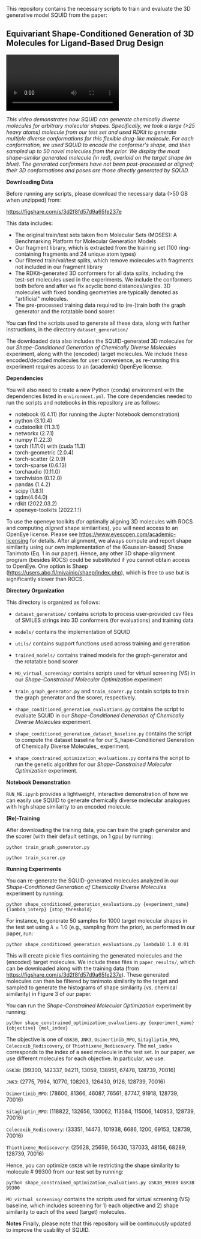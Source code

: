 
This repository contains the necessary scripts to train and evaluate the 3D generative model SQUID from the paper:

## Equivariant Shape-Conditioned Generation of 3D Molecules for Ligand-Based Drug Design

<video src="https://user-images.githubusercontent.com/52709065/194377661-7a915fad-898e-405c-a474-640ac95ad708.mp4" controls="controls" style="max-width: 730px;">
</video>

*This video demonstrates how SQUID can generate chemically diverse molecules for arbitrary molecular shapes. Specifically, we took a large (>25 heavy atoms) molecule from our test set and used RDKit to generate multiple diverse conformations for this flexible drug-like molecule. For each conformation, we used SQUID to encode the conformer's shape, and then sampled up to 50 novel molecules from the prior. We display the most shape-similar generated molecule (in red), overlaid on the target shape (in blue). The generated conformers have not been post-processed or aligned; their 3D conformations and poses are those directly generated by SQUID.*

**Downloading Data**

Before running any scripts, please download the necessary data (>50 GB when unzipped) from:

https://figshare.com/s/3d2f8fd57d9a65fe237e

This data includes:

- The original train/test sets taken from Molecular Sets (MOSES): A Benchmarking Platform for Molecular Generation Models
- Our fragment library, which is extracted from the training set (100 ring-containing fragments and 24 unique atom types)
- Our filtered train/val/test splits, which remove molecules with fragments not included in our fragment library
- The RDKit-generated 3D conformers for all data splits, including the test-set molecules used in the experiments. We include the conformers both before and after we fix acyclic bond distances/angles. 3D molecules with fixed bonding geometries are typically denoted as "artificial" molecules.
- The pre-processed training data required to (re-)train both the graph generator and the rotatable bond scorer.

You can find the scripts used to generate all these data, along with further instructions, in the directory ```dataset_generation/```

The downloaded data also includes the SQUID-generated 3D molecules for our _Shape-Conditioned Generation of Chemically Diverse Molecules_ experiment, along with the (encoded) target molecules. We include these encoded/decoded molecules for user convenience, as re-running this experiment requires access to an (academic) OpenEye license.

**Dependencies**

You will also need to create a new Python (conda) environment with the dependencies listed in ```environment.yml```. The core dependencies needed to run the scripts and notebooks in this repository are as follows:

- notebook (6.4.11) (for running the Jupter Notebook demonstration)
- python (3.10.4)
- cudatoolkit (11.3.1)
- networkx (2.7.1)
- numpy (1.22.3)
- torch (1.11.0) with (cuda 11.3)
- torch-geometric (2.0.4)
- torch-scatter (2.0.9)
- torch-sparse (0.6.13)
- torchaudio (0.11.0)
- torchvision (0.12.0)
- pandas (1.4.2)
- scipy (1.8.1)
- tqdm(4.64.0)
- rdkit (2022.03.2)
- openeye-toolkits (2022.1.1)

To use the openeye toolkits (for optimally aligning 3D molecules with ROCS and computing _aligned_ shape similarities), you will need access to an OpenEye license. Please see https://www.eyesopen.com/academic-licensing for details. After alignment, we always compute and report shape similarity using our own implementation of the (Gaussian-based) Shape Tanimoto (Eq. 1 in our paper). Hence, any other 3D shape-alignment program (besides ROCS) could be substituted if you cannot obtain access to OpenEye. One option is Shaep (https://users.abo.fi/mivainio/shaep/index.php), which is free to use but is significantly slower than ROCS.

**Directory Organization**

This directory is organized as follows:

- ```dataset_generation/``` contains scripts to process user-provided csv files of SMILES strings into 3D conformers (for evaluations) and training data
- ```models/``` contains the implementation of SQUID
- ```utils/``` contains support functions used across training and generation
- ```trained_models/``` contains trained models for the graph-generator and the rotatable bond scorer
- ```MO_virtual_screening/``` contains scripts used for virtual screening (VS) in our _Shape-Constrained Molecular Optimization_ experiment

- ```train_graph_generator.py``` and ```train_scorer.py``` contain scripts to train the graph generator and the scorer, respectively.
- ```shape_conditioned_generation_evaluations.py``` contains the script to evaluate SQUID in our _Shape-Conditioned Generation of Chemically Diverse Molecules_ experiment.
- ```shape_conditioned_generation_dataset_baseline.py``` contains the script to compute the dataset baseline for our S_hape-Conditioned Generation of Chemically Diverse Molecules_ experiment.
- ```shape_constrained_optimization_evaluations.py``` contains the script to run the genetic algorithm for our _Shape-Constrained Molecular Optimization_ experiment.


**Notebook Demonstration**

```RUN_ME.ipynb``` provides a lightweight, interactive demonstration of how we can easily use SQUID to generate chemically diverse molecular analogues with high shape similarity to an encoded molecule.


**(Re)-Training**

After downloading the training data, you can train the graph generator and the scorer (with their default settings, on 1 gpu) by running:

`python train_graph_generator.py`

`python train_scorer.py`


**Running Experiments**

You can re-generate the SQUID-generated molecules analyzed in our _Shape-Conditioned Generation of Chemically Diverse Molecules_ experiment by running:

`python shape_conditioned_generation_evaluations.py {experiment_name} {lambda_interp} {stop_threshold}`

For instance, to generate 50 samples for 1000 target molecular shapes in the test set using $\lambda = 1.0$ (e.g., sampling from the prior), as performed in our paper, run:

`python shape_conditioned_generation_evaluations.py lambda10 1.0 0.01`

This will create pickle files containing the generated molecules and the (encoded) target molecules. We include these files in ```paper_results/```, which can be downloaded along with the training data (from https://figshare.com/s/3d2f8fd57d9a65fe237e). These generated molecules can then be filtered by tanimoto similarity to the target and sampled to generate the histograms of shape similarity (vs. chemical similarity) in Figure 3 of our paper.


You can run the _Shape-Constrained Molecular Optimization_ experiment by running:

`python shape_constrained_optimization_evaluations.py {experiment_name} {objective} {mol_index}`

The objective is one of `GSK3B`, `JNK3`, `Osimertinib_MPO`, `Sitagliptin_MPO`, `Celecoxib_Rediscovery`, or `Thiothixene_Rediscovery`. The `mol_index` corresponds to the index of a seed molecule in the test set. In our paper, we use different molecules for each objective. In particular, we use:

`GSK3B`: (99300, 142337, 94211, 13059, 138951, 67478, 128739, 70016)

`JNK3`: (2775, 7994, 10770, 108203, 126430, 9126, 128739, 70016)

`Osimertinib_MPO`: (78600, 81366, 46087, 76561, 87747, 91918, 128739, 70016)

`Sitagliptin_MPO`: (118822, 132656, 130062, 113584, 115006, 140953, 128739, 70016)

`Celecoxib_Rediscovery`: (33351, 14473, 101938, 6686, 1200, 69153, 128739, 70016)

`Thiothixene_Rediscovery`: (25628, 25659, 56430, 137033, 48156, 68289, 128739, 70016)

Hence, you can optimize `GSK3B` while restricting the shape similarity to molecule # 99300 from our test set by running:

`python shape_constrained_optimization_evaluations.py GSK3B_99300 GSK3B 99300`

```MO_virtual_screening/``` contains the scripts used for virtual screening (VS) baseline, which includes screening for 1) each objective and 2) shape similarity to each of the seed (target) molecules.

**Notes**
Finally, please note that this repository will be continuously updated to improve the usability of SQUID.

